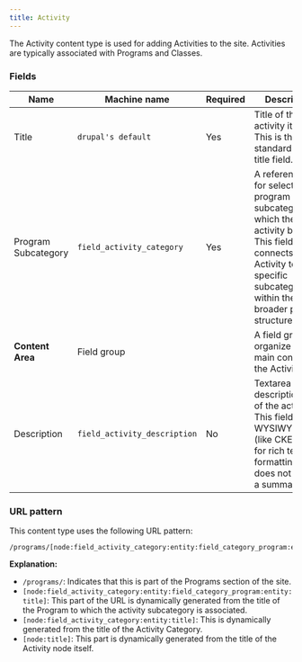 ```yaml
---
title: Activity
---
```


The Activity content type is used for adding Activities to the site. Activities are typically associated with Programs and Classes.

### Fields

| Name                  | Machine name             | Required | Description                                                                                                                                                                                              |
| --------------------- | ------------------------ | -------- | -------------------------------------------------------------------------------------------------------------------------------------------------------------------------------------------------------- |
| Title                 | `drupal's default`       | Yes      | Title of the activity item. This is the standard Drupal title field.                                                                                                                                   |
| Program Subcategory   | `field_activity_category` | Yes      | A reference field for selecting the program subcategory to which the activity belongs.  This field connects the Activity to a specific subcategory within the broader program structure.              |
| **Content Area**      | Field group             |          |  A field group to organize the main content of the Activity.                                                                                                             |
| Description           | `field_activity_description`    | No      | Textarea for the description/body of the activity.  This field uses a WYSIWYG editor (like CKEditor) for rich text formatting, but does not support a summary field.                                                                                           |

### URL pattern

This content type uses the following URL pattern:

```
/programs/[node:field_activity_category:entity:field_category_program:entity:title]/[node:field_activity_category:entity:title]/[node:title]
```

**Explanation:**

*   `/programs/`:  Indicates that this is part of the Programs section of the site.
*   `[node:field_activity_category:entity:field_category_program:entity:title]`: This part of the URL is dynamically generated from the title of the Program to which the activity subcategory is associated.
*   `[node:field_activity_category:entity:title]`: This is dynamically generated from the title of the Activity Category.
*   `[node:title]`: This part is dynamically generated from the title of the Activity node itself.